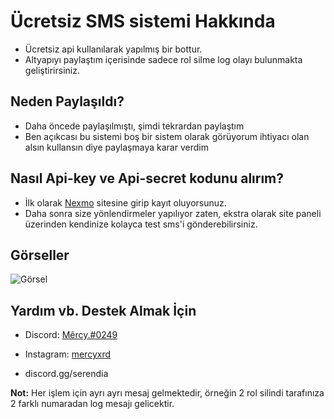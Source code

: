 # Ücretsiz SMS sistemi Hakkında
- Ücretsiz api kullanılarak yapılmış bir bottur.
- Altyapıyı paylaştım içerisinde sadece rol silme log olayı bulunmakta geliştirirsiniz.

## Neden Paylaşıldı?
- Daha öncede paylaşılmıştı, şimdi tekrardan paylaştım
- Ben açıkcası bu sistemi boş bir sistem olarak görüyorum ihtiyacı olan alsın kullansın diye paylaşmaya karar verdim
## Nasıl Api-key ve Api-secret kodunu alırım?
- İlk olarak [Nexmo](https://dashboard.nexmo.com/sign-up) sitesine girip kayıt oluyorsunuz. 
- Daha sonra size yönlendirmeler yapılıyor zaten, ekstra olarak site paneli üzerinden kendinize kolayca test sms'i gönderebilirsiniz.
## Görseller
![Görsel](https://media.discordapp.net/attachments/415588524151144448/871033920588759130/5b4b95a0-be4c-4afb-86cf-f27149d711ea.png?width=312&height=676)

## Yardım vb. Destek Almak İçin
- Discord: [Mêrcy.#0249](https://discord.com/users/411621794131476480)
- Instagram: [mercyxrd](https://instagram.com/mercyxrd)

- discord.gg/serendia

<b>Not:</b> Her işlem için ayrı ayrı mesaj gelmektedir, örneğin 2 rol silindi tarafınıza 2 farklı numaradan log mesajı gelicektir.
